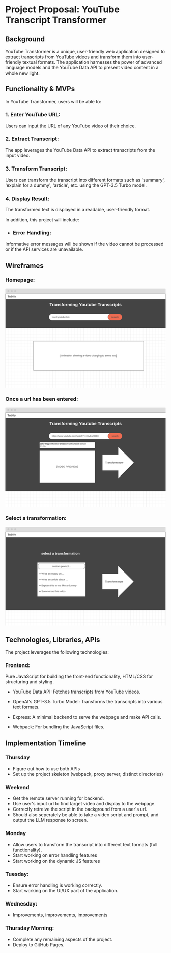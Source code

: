 # Project Proposal: YouTube Transcript Transformer
## Background
YouTube Transformer is a unique, user-friendly web application designed to extract transcripts from YouTube videos and transform them into user-friendly textual formats. The application harnesses the power of advanced language models and the YouTube Data API to present video content in a whole new light.

## Functionality & MVPs
In YouTube Transformer, users will be able to:

### 1. Enter YouTube URL: 
 Users can input the URL of any YouTube video of their choice.

### 2. Extract Transcript: 
The app leverages the YouTube Data API to extract transcripts from the input video.

### 3. Transform Transcript: 
Users can transform the transcript into different formats such as 'summary', 'explain for a dummy', 'article', etc. using the GPT-3.5 Turbo model.

### 4. Display Result: 
The transformed text is displayed in a readable, user-friendly format.

In addition, this project will include:

- ### Error Handling: 
Informative error messages will be shown if the video cannot be processed or if the API services are unavailable.


## Wireframes

### Homepage: 
![Alt text](image.png)

### Once a url has been entered:
![Alt text](image-1.png)

### Select a transformation:
![Alt text](image-2.png)

## Technologies, Libraries, APIs
The project leverages the following technologies:

### Frontend: 
Pure JavaScript for building the front-end functionality, HTML/CSS for structuring and styling.

- YouTube Data API: Fetches transcripts from YouTube videos.

- OpenAI's GPT-3.5 Turbo Model: Transforms the transcripts into various text formats.

- Express: A minimal backend to serve the webpage and make API calls.

- Webpack: For bundling the JavaScript files.

## Implementation Timeline

### Thursday 
- Figure out how to use both APIs 
- Set up the project skeleton (webpack, proxy server, distinct directories)

### Weekend 
- Get the remote server running for backend. 
- Use user's input url to find target video and display to the webpage. 
- Correctly retreive the script in the background from a user's url.
- Should also seperately be able to take a video script and prompt, and output the LLM response to screen.

### Monday
- Allow users to transform the transcript into different text formats (full functionality).
- Start working on error handling features
- Start working on the dynamic JS features

### Tuesday: 
- Ensure error handling is working correctly. 
- Start working on the UI/UX part of the application.

### Wednesday: 
- Improvements, improvements, improvements

### Thursday Morning: 
- Complete any remaining aspects of the project. 
- Deploy to GitHub Pages.